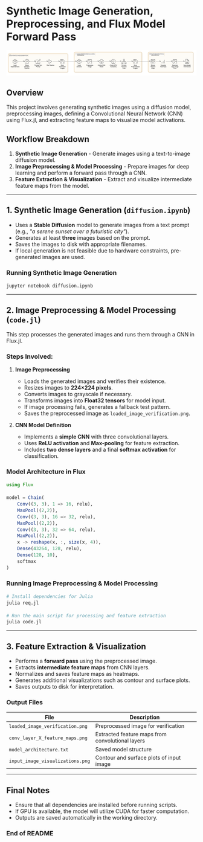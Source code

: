# **Synthetic Image Generation, Preprocessing, and Flux Model Forward Pass**  
![Alt text](https://github.com/gaganchapa/Padel_Start/blob/main/diagram-export-07-03-2025-23_14_31.png)

## **Overview**  
This project involves generating synthetic images using a diffusion model, preprocessing images, defining a Convolutional Neural Network (CNN) using Flux.jl, and extracting feature maps to visualize model activations.  

## **Workflow Breakdown**  
1. **Synthetic Image Generation** - Generate images using a text-to-image diffusion model.  
2. **Image Preprocessing & Model Processing** - Prepare images for deep learning and perform a forward pass through a CNN.  
3. **Feature Extraction & Visualization** - Extract and visualize intermediate feature maps from the model.  

---  

## **1. Synthetic Image Generation (`diffusion.ipynb`)**  
- Uses a **Stable Diffusion** model to generate images from a text prompt (e.g., *"a serene sunset over a futuristic city"*).  
- Generates at least **three** images based on the prompt.  
- Saves the images to disk with appropriate filenames.  
- If local generation is not feasible due to hardware constraints, pre-generated images are used.  

### **Running Synthetic Image Generation**  
```sh  
jupyter notebook diffusion.ipynb  
```

---  

## **2. Image Preprocessing & Model Processing (`code.jl`)**  
This step processes the generated images and runs them through a CNN in Flux.jl.  

### **Steps Involved:**  
1. **Image Preprocessing**  
   - Loads the generated images and verifies their existence.  
   - Resizes images to **224×224 pixels**.  
   - Converts images to grayscale if necessary.  
   - Transforms images into **Float32 tensors** for model input.  
   - If image processing fails, generates a fallback test pattern.  
   - Saves the preprocessed image as `loaded_image_verification.png`.  

2. **CNN Model Definition**  
   - Implements a **simple CNN** with three convolutional layers.  
   - Uses **ReLU activation** and **Max-pooling** for feature extraction.  
   - Includes **two dense layers** and a final **softmax activation** for classification.  
   
### **Model Architecture in Flux**  
```julia  
using Flux  

model = Chain(  
    Conv((3, 3), 1 => 16, relu),  
    MaxPool((2,2)),  
    Conv((3, 3), 16 => 32, relu),  
    MaxPool((2,2)),  
    Conv((3, 3), 32 => 64, relu),  
    MaxPool((2,2)),  
    x -> reshape(x, :, size(x, 4)),  
    Dense(43264, 128, relu),  
    Dense(128, 10),  
    softmax  
)  
```  

### **Running Image Preprocessing & Model Processing**  
```sh  
# Install dependencies for Julia  
julia req.jl  

# Run the main script for processing and feature extraction  
julia code.jl  
```

---  

## **3. Feature Extraction & Visualization**  
- Performs a **forward pass** using the preprocessed image.  
- Extracts **intermediate feature maps** from CNN layers.  
- Normalizes and saves feature maps as heatmaps.  
- Generates additional visualizations such as contour and surface plots.  
- Saves outputs to disk for interpretation.  

### **Output Files**  
| File | Description |  
|------|-------------|  
| `loaded_image_verification.png` | Preprocessed image for verification |  
| `conv_layer_X_feature_maps.png` | Extracted feature maps from convolutional layers |  
| `model_architecture.txt` | Saved model structure |  
| `input_image_visualizations.png` | Contour and surface plots of input image |  

---  

## **Final Notes**  
- Ensure that all dependencies are installed before running scripts.  
- If GPU is available, the model will utilize CUDA for faster computation.  
- Outputs are saved automatically in the working directory.  

### **End of README**  


